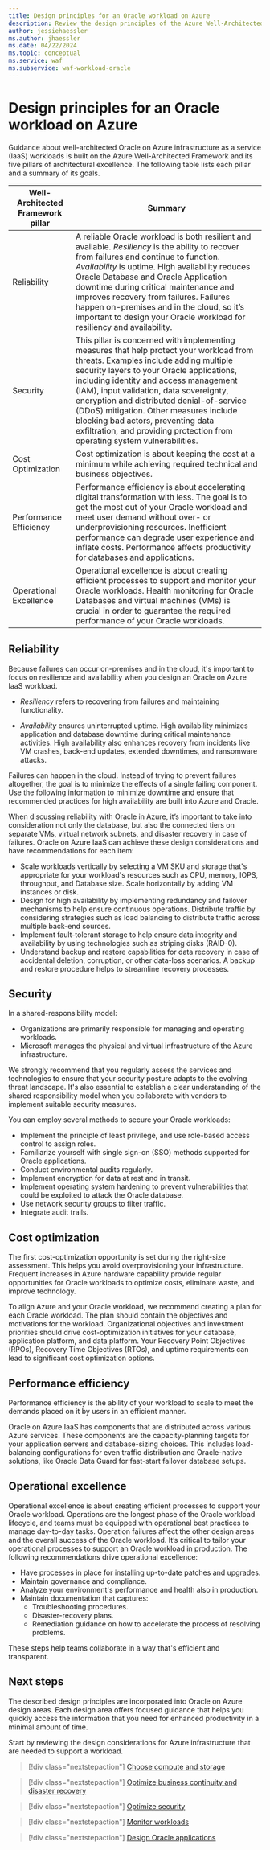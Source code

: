 ```yaml
---
title: Design principles for an Oracle workload on Azure
description: Review the design principles of the Azure Well-Architected Framework. See how to apply these principles to Oracle on Azure IaaS workloads.
author: jessiehaessler
ms.author: jhaessler
ms.date: 04/22/2024
ms.topic: conceptual
ms.service: waf
ms.subservice: waf-workload-oracle
---
```


# Design principles for an Oracle workload on Azure

Guidance about well-architected Oracle on Azure infrastructure as a service (IaaS) workloads is built on the Azure Well-Architected Framework and its five pillars of architectural excellence. The following table lists each pillar and a summary of its goals.

| Well-Architected Framework pillar | Summary |
| --- | --- |
| Reliability | A reliable Oracle workload is both resilient and available. *Resiliency* is the ability to recover from failures and continue to function. *Availability* is uptime. High availability reduces Oracle Database and Oracle Application downtime during critical maintenance and improves recovery from failures. Failures happen on-premises and in the cloud, so it’s important to design your Oracle workload for resiliency and availability.|
| Security | This pillar is concerned with implementing measures that help protect your workload from threats. Examples include adding multiple security layers to your Oracle applications, including identity and access management (IAM), input validation, data sovereignty, encryption and distributed denial-of-service (DDoS) mitigation. Other measures include blocking bad actors, preventing data exfiltration, and providing protection from operating system vulnerabilities. |
| Cost Optimization | Cost optimization is about keeping the cost at a minimum while achieving required technical and business objectives.|
| Performance Efficiency | Performance efficiency is about accelerating digital transformation with less. The goal is to get the most out of your Oracle workload and meet user demand without over- or underprovisioning resources. Inefficient performance can degrade user experience and inflate costs. Performance affects productivity for databases and applications.|
| Operational Excellence | Operational excellence is about creating efficient processes to support and monitor your Oracle workloads. Health monitoring for Oracle Databases and virtual machines (VMs) is crucial in order to guarantee the required performance of your Oracle workloads.|

## Reliability

Because failures can occur on-premises and in the cloud, it's important to focus on resilience and availability when you design an Oracle on Azure IaaS workload.

- _Resiliency_ refers to recovering from failures and maintaining functionality.
  
- _Availability_ ensures uninterrupted uptime. High availability minimizes application and database downtime during critical maintenance activities. High availability also enhances recovery from incidents like VM crashes, back-end updates, extended downtimes, and ransomware attacks.

Failures can happen in the cloud. Instead of trying to prevent failures altogether, the goal is to minimize the effects of a single failing component. Use the following information to minimize downtime and ensure that recommended practices for high availability are built into Azure and Oracle.

When discussing reliability with Oracle in Azure, it’s important to take into consideration not only the database, but also the connected tiers on separate VMs, virtual network subnets, and disaster recovery in case of failures. Oracle on Azure IaaS can achieve these design considerations and have recommendations for each item:

- Scale workloads vertically by selecting a VM SKU and storage that's appropriate for your workload's resources such as CPU, memory, IOPS, throughput, and Database size. Scale horizontally by adding VM instances or disk.
- Design for high availability by implementing redundancy and failover mechanisms to help ensure continuous operations. Distribute traffic by considering strategies such as load balancing to distribute traffic across multiple back-end sources.
- Implement fault-tolerant storage to help ensure data integrity and availability by using technologies such as striping disks (RAID-0).
- Understand backup and restore capabilities for data recovery in case of accidental deletion, corruption, or other data-loss scenarios. A backup and restore procedure helps to streamline recovery processes.

## Security

In a shared-responsibility model:

- Organizations are primarily responsible for managing and operating workloads.
- Microsoft manages the physical and virtual infrastructure of the Azure infrastructure.

We strongly recommend that you regularly assess the services and technologies to ensure that your security posture adapts to the evolving threat landscape. It's also essential to establish a clear understanding of the shared responsibility model when you collaborate with vendors to implement suitable security measures.

You can employ several methods to secure your Oracle workloads:

- Implement the principle of least privilege, and use role-based access control to assign roles.
- Familiarize yourself with single sign-on (SSO) methods supported for Oracle applications.
- Conduct environmental audits regularly.
- Implement encryption for data at rest and in transit.
- Implement operating system hardening to prevent vulnerabilities that could be exploited to attack the Oracle database.
- Use network security groups to filter traffic.
- Integrate audit trails.

## Cost optimization

The first cost-optimization opportunity is set during the right-size assessment. This helps you avoid overprovisioning your infrastructure.  Frequent increases in Azure hardware capability provide regular opportunities for Oracle workloads to optimize costs, eliminate waste, and improve technology.

To align Azure and your Oracle workload, we recommend creating a plan for each Oracle workload. The plan should contain the objectives and motivations for the workload. Organizational objectives and investment priorities should drive cost-optimization initiatives for your database, application platform, and data platform. Your Recovery Point Objectives (RPOs), Recovery Time Objectives (RTOs), and uptime requirements can lead to significant cost optimization options.

## Performance efficiency

Performance efficiency is the ability of your workload to scale to meet the demands placed on it by users in an efficient manner. 

Oracle on Azure IaaS has components that are distributed across various Azure services. These components are the capacity-planning targets for your application servers and database-sizing choices. This includes load-balancing configurations for even traffic distribution and Oracle-native solutions, like Oracle Data Guard for fast-start failover database setups.

## Operational excellence

Operational excellence is about creating efficient processes to support your Oracle workload. Operations are the longest phase of the Oracle workload lifecycle, and teams must be equipped with operational best practices to manage day-to-day tasks. Operation failures affect the other design areas and the overall success of the Oracle workload. It’s critical to tailor your operational processes to support an Oracle workload in production. The following recommendations drive operational excellence:

- Have processes in place for installing up-to-date patches and upgrades.
- Maintain governance and compliance.
- Analyze your environment's performance and health also in production.
- Maintain documentation that captures:
  - Troubleshooting procedures.
  - Disaster-recovery plans.
  - Remediation guidance on how to accelerate the process of resolving problems.

These steps help teams collaborate in a way that's efficient and transparent.

## Next steps

The described design principles are incorporated into Oracle on Azure design areas. Each design area offers focused guidance that helps you quickly access the information that you need for enhanced productivity in a minimal amount of time.

Start by reviewing the design considerations for Azure infrastructure that are needed to support a workload.

> [!div class="nextstepaction"]
> [Choose compute and storage](choose-compute-storage.md)

> [!div class="nextstepaction"]
> [Optimize business continuity and disaster recovery](optimize-business-continuity-disaster-recovery.md)

> [!div class="nextstepaction"]
> [Optimize security](optimize-security.md)

> [!div class="nextstepaction"]
> [Monitor workloads](monitor-workloads.md)

> [!div class="nextstepaction"]
> [Design Oracle applications](design-applications.md)


